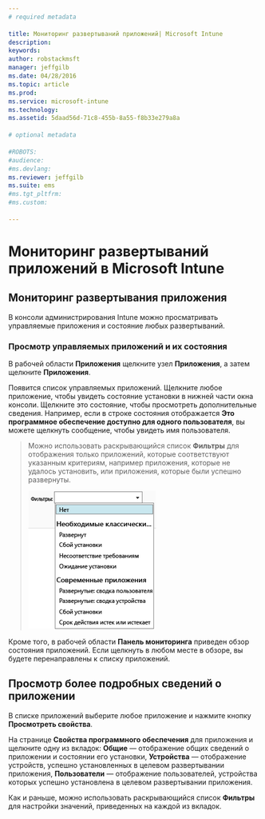 ```yaml
---
# required metadata

title: Мониторинг развертываний приложений| Microsoft Intune
description:
keywords:
author: robstackmsft
manager: jeffgilb
ms.date: 04/28/2016
ms.topic: article
ms.prod:
ms.service: microsoft-intune
ms.technology:
ms.assetid: 5daad56d-71c8-455b-8a55-f8b33e279a8a

# optional metadata

#ROBOTS:
#audience:
#ms.devlang:
ms.reviewer: jeffgilb
ms.suite: ems
#ms.tgt_pltfrm:
#ms.custom:

---
```



# Мониторинг развертываний приложений в Microsoft Intune

## Мониторинг развертывания приложения
В консоли администрирования Intune можно просматривать управляемые приложения и состояние любых развертываний.

### Просмотр управляемых приложений и их состояния
В рабочей области **Приложения** щелкните узел **Приложения**, а затем щелкните **Приложения**.

Появится список управляемых приложений. Щелкните любое приложение, чтобы увидеть состояние установки в нижней части окна консоли. Щелкните это состояние, чтобы просмотреть дополнительные сведения. Например, если в строке состояния отображается **Это программное обеспечение доступно для одного пользователя**, вы можете щелкнуть сообщение, чтобы увидеть имя пользователя.

> Можно использовать раскрывающийся список **Фильтры** для отображения только приложений, которые соответствуют указанным критериям, например приложения, которые не удалось установить, или приложения, которые были успешно развернуты.
> 
> ![Пример фильтров приложений](./media/app-filters.png)

Кроме того, в рабочей области **Панель мониторинга** приведен обзор состояния приложений. Если щелкнуть в любом месте в обзоре, вы будете перенаправлены к списку приложений.

## Просмотр более подробных сведений о приложении
В списке приложений выберите любое приложение и нажмите кнопку **Просмотреть свойства**.

На странице **Свойства программного обеспечения** для приложения и щелкните одну из вкладок: **Общие** — отображение общих сведений о приложении и состоянии его установки, **Устройства** — отображение устройств, успешно установленных в целевом развертывании приложения, **Пользователи** — отображение пользователей, устройства которых успешно установлена в целевом развертывании приложения.

Как и раньше, можно использовать раскрывающийся список **Фильтры** для настройки значений, приведенных на каждой из вкладок.





<!--HONumber=May16_HO2-->


